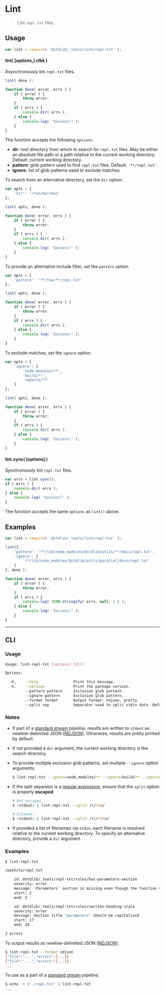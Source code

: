 <!--

@license Apache-2.0

Copyright (c) 2018 The Stdlib Authors.

Licensed under the Apache License, Version 2.0 (the "License");
you may not use this file except in compliance with the License.
You may obtain a copy of the License at

   http://www.apache.org/licenses/LICENSE-2.0

Unless required by applicable law or agreed to in writing, software
distributed under the License is distributed on an "AS IS" BASIS,
WITHOUT WARRANTIES OR CONDITIONS OF ANY KIND, either express or implied.
See the License for the specific language governing permissions and
limitations under the License.

-->

# Lint

> Lint `repl.txt` files.

<section class="usage">

## Usage

```javascript
var lint = require( '@stdlib/_tools/lint/repl-txt' );
```

#### lint( \[options,] clbk )

Asynchronously lint `repl.txt` files.

```javascript
lint( done );

function done( error, errs ) {
    if ( error ) {
        throw error;
    }
    if ( errs ) {
        console.dir( errs );
    } else {
        console.log( 'Success!' );
    }
}
```

The function accepts the following `options`:

-   **dir**: root directory from which to search for `repl.txt` files. May be either an absolute file path or a path relative to the current working directory. Default: current working directory.
-   **pattern**: glob pattern used to find `repl.txt` files. Default: `'**/repl.txt'`.
-   **ignore**: list of glob patterns used to exclude matches.

To search from an alternative directory, set the `dir` option.

```javascript
var opts = {
    'dir': '/foo/bar/baz'
};

lint( opts, done );

function done( error, errs ) {
    if ( error ) {
        throw error;
    }
    if ( errs ) {
        console.dir( errs );
    } else {
        console.log( 'Success!' );
    }
}
```

To provide an alternative include filter, set the `pattern` option.

```javascript
var opts = {
    'pattern': '**/foo/**/repl.txt'
};

lint( opts, done );

function done( error, errs ) {
    if ( error ) {
        throw error;
    }
    if ( errs ) {
        console.dir( errs );
    } else {
        console.log( 'Success!' );
    }
}
```

To exclude matches, set the `ignore` option.

```javascript
var opts = {
    'ignore': [
        'node_modules/**',
        'build/**',
        'reports/**'
    ]
};

lint( opts, done );

function done( error, errs ) {
    if ( error ) {
        throw error;
    }
    if ( errs ) {
        console.dir( errs );
    } else {
        console.log( 'Success!' );
    }
}
```

#### lint.sync( \[options] )

Synchronously lint `repl.txt` files.

```javascript
var errs = lint.sync();
if ( errs ) {
    console.dir( errs );
} else {
    console.log( 'Success!' );
}
```

The function accepts the same `options` as `lint()` above.

</section>

<!-- /.usage -->

<section class="notes">

</section>

<!-- /.notes -->

<section class="examples">

## Examples

<!-- eslint no-undef: "error" -->

```javascript
var lint = require( '@stdlib/_tools/lint/repl-txt' );

lint({
    'pattern': '**/lib/node_modules/@stdlib/utils/**/docs/repl.txt',
    'ignore': [
        '**/lib/node_modules/@stdlib/utils/parallel/docs/repl.txt'
    ]
}, done );

function done( error, errs ) {
    if ( error ) {
        throw error;
    }
    if ( errs ) {
        console.log( JSON.stringify( errs, null, 2 ) );
    } else {
        console.log( 'Success!' );
    }
}
```

</section>

<!-- /.examples -->

* * *

<section class="cli">

## CLI

<section class="usage">

### Usage

```bash
Usage: lint-repl-txt [options] [dir]

Options:

  -h,    --help                Print this message.
  -V,    --version             Print the package version.
         --pattern pattern     Inclusion glob pattern.
         --ignore pattern      Exclusion glob pattern.
         --format format       Output format: ndjson, pretty.
         --split sep           Separator used to split stdin data. Default: /\\r?\\n/.
```

</section>

<!-- /.usage -->

<section class="notes">

### Notes

-   If part of a [standard stream][standard-stream] pipeline, results are written to `stdout` as newline-delimited JSON ([NDJSON][ndjson]). Otherwise, results are pretty printed by default.

-   If not provided a `dir` argument, the current working directory is the search directory.

-   To provide multiple exclusion glob patterns, set multiple `--ignore` option arguments.

    ```bash
    $ lint-repl-txt --ignore=node_modules/** --ignore=build/** --ignore=reports/**
    ```

-   If the split separator is a [regular expression][regexp], ensure that the `split` option is properly **escaped**.

    ```bash
    # Not escaped...
    $ <stdout> | lint-repl-txt --split /\r?\n/

    # Escaped...
    $ <stdout> | lint-repl-txt --split /\\r?\\n/
    ```

-   If provided a list of filenames via `stdin`, each filename is resolved relative to the current working directory. To specify an alternative directory, provide a `dir` argument.

</section>

<!-- /.notes -->

<section class="examples">

### Examples

```bash
$ lint-repl-txt

/path/to/repl.txt

    id: @stdlib/_tools/repl-txt/rules/has-parameters-section
    severity: error
    message: `Parameters` section is missing even though the function signature is not empty
    start: 2
    end: 2

    id: @stdlib/_tools/repl-txt/rules/section-heading-style
    severity: error
    message: Section title "parameters" should be capitalized
    start: 17
    end: 24

2 errors
```

To output results as newline-delimited JSON ([NDJSON][ndjson]),

```bash
$ lint-repl-txt --format ndjson
{"file":"...","errors":[...]}
{"file":"...","errors":[...]}
...
```

To use as a part of a [standard stream][standard-stream] pipeline,

```bash
$ echo -n $'./repl.txt' | lint-repl-txt
...
```

</section>

<!-- /.examples -->

</section>

<!-- /.cli -->

<section class="links">

[ndjson]: http://ndjson.org/

[regexp]: https://developer.mozilla.org/en-US/docs/Web/JavaScript/Guide/Regular_Expressions

[standard-stream]: http://en.wikipedia.org/wiki/Pipeline_%28Unix%29

</section>

<!-- /.links -->
